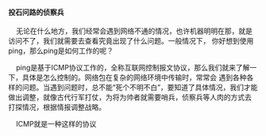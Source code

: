 #### 投石问路的侦察兵

&nbsp;&nbsp;&nbsp;&nbsp;无论在什么地方，我们经常会遇到网络不通的情况，也许机器明明在那，就是访问不了，我们就需要去查看究竟出现了什么问题。一般情况下，
你好想到使用ping，那么ping是如何工作的呢？

&nbsp;&nbsp;&nbsp;&nbsp;ping是基于ICMP协议工作的，全称互联网控制报文协议，那么我们就来了解一下，具体是怎么控制的。网络包在复杂的网络环境中传输时，常常会
遇到各种各样的问题。当遇到问题时，总不能“死个不明不白”，要知道了具体情况，我们才能做出调整，就像古代行军打仗，为将为帅者就需要哨兵，侦察兵等人肉的方式去
打探情况，根据情报调整战略。

&nbsp;&nbsp;&nbsp;&nbsp;ICMP就是一种这样的协议
